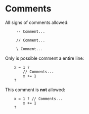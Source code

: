 # Comments #

All signs of comments allowed:
```
     -- Comment...

     // Comment...

     \ Comment...
```

Only is possible comment a entire line:
```
    x = 1 ?
        // Comments...
        x += 1
    ?
```

This comment is **not** allowed:
```
    x = 1 ? // Comments...
        x += 1
    ?
```